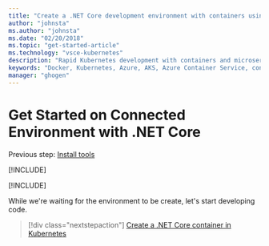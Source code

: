 ```yaml
---
title: "Create a .NET Core development environment with containers using Kubernetes in the cloud - Step 2 - Create a Kubernetes environment in Azure | Microsoft Docs"
author: "johnsta"
ms.author: "johnsta"
ms.date: "02/20/2018"
ms.topic: "get-started-article"
ms.technology: "vsce-kubernetes"
description: "Rapid Kubernetes development with containers and microservices on Azure"
keywords: "Docker, Kubernetes, Azure, AKS, Azure Container Service, containers"
manager: "ghogen"
---
```

# Get Started on Connected Environment with .NET Core

Previous step: [Install tools](get-started-netcore-01.md)

[!INCLUDE[](includes/sign-into-azure.md)]

[!INCLUDE[](includes/create-env-cli.md)]

While we're waiting for the environment to be create, let's start developing code.

> [!div class="nextstepaction"]
> [Create a .NET Core container in Kubernetes](get-started-netcore-03.md)
